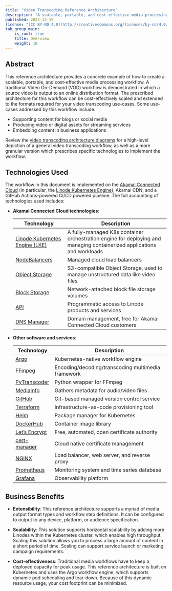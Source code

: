 ```yaml
---
title: "Video Transcoding Reference Architecture"
description: "A scalable, portable, and cost-effective media processing workflow using Akamai Cloud Compute, Linode Kubernetes Engine, Akamai CDN, and a GitHub Actions."
published: 2023-12-19
license: "[CC BY-ND 4.0](http://creativecommons.org/licenses/by-nd/4.0/)"
tab_group_main:
    is_root: true
    title: Overview
    weight: 10
---
```


## Abstract

This reference architecture provides a concrete example of how to create a scalable, portable, and cost-effective media processing workflow. A traditional Video On-Demand (VOD) workflow is demonstrated in which a source video is output to an online distribution format. The prescribed architecture for this workflow can be cost-effectively scaled and extended to the formats required for your video transcoding use-cases. Some use-cases addressed by this workflow include:

- Supporting content for blogs or social media
- Producing video or digital assets for streaming services
- Embedding content in business applications

Review the [video transcoding architecture diagrams](/docs/reference-architecture/video-transcoding/diagrams/) for a high-level depiction of a general video transcoding workflow, as well as a more granular version which prescribes specific technologies to implement the workflow.

## Technologies Used

The workflow in this document is implemented on the [Akamai Connected Cloud](https://www.akamai.com/) (in particular, the [Linode Kubernetes Engine](https://www.linode.com/products/kubernetes/)), Akamai CDN, and a GitHub Actions-powered CI/CD powered pipeline. The full accounting of technologies used includes:

- **Akamai Connected Cloud technologies**:

    | Technology                        | Description |
    |-----------------------------------|-------------|
    | [Linode Kubernetes Engine (LKE)](https://www.linode.com/products/kubernetes/)    | A fully-managed K8s container orchestration engine for deploying and managing containerized applications and workloads |
    | [NodeBalancers](https://www.linode.com/products/nodebalancers/)                     | Managed cloud load balancers |
    | [Object Storage](https://www.linode.com/products/object-storage/)                    | S3-compatible Object Storage, used to manage unstructured data like video files |
    | [Block Storage](https://www.linode.com/products/block-storage/)                           | Network-attached block file storage volumes |
    | [API](https://www.linode.com/products/linode-api/)                               | Programmatic access to Linode products and services |
    | [DNS Manager](https://www.linode.com/products/dns-manager/)                               | Domain management, free for Akamai Connected Cloud customers |

- **Other software and services**:

    | Technology | Description |
    |------------|-------------|
    | [Argo](https://argoproj.github.io/) | Kubernetes-native workflow engine |
    | [FFmpeg](https://ffmpeg.org/) | Encoding/decoding/transcoding multimedia framework |
    | [PyTranscoder](https://pytranscoder.readthedocs.io/en/latest/) | Python wrapper for FFmpeg |
    | [MediaInfo](https://mediaarea.net/en/MediaInfo) | Gathers metadata for audio/video files |
    | [GitHub](https://github.com/) | Git-based managed version control service |
    | [Terraform](https://www.terraform.io/) | Infrastructure-as-code provisioning tool |
    | [Helm](https://helm.sh/) | Package manager for Kubernetes |
    | [DockerHub](https://hub.docker.com/) | Container image library |
    | [Let’s Encrypt](https://letsencrypt.org/) | Free, automated, open certificate authority |
    | [cert-manager](https://cert-manager.io/) | Cloud native certificate management |
    | [NGINX](https://www.nginx.com/) | Load balancer, web server, and reverse proxy |
    | [Prometheus](https://prometheus.io/) | Monitoring system and time series database |
    | [Grafana](https://grafana.com/) | Observability platform |

## Business Benefits

- **Extensibility**: This reference architecture supports a myriad of media output format types and workflow step definitions. It can be configured to output to any device, platform, or audience specification.

- **Scalability**: This solution supports horizontal scalability by adding more Linodes within the Kubernetes cluster, which enables high throughput. Scaling this solution allows you to process a large amount of content in a short period of time. Scaling can support service launch or marketing campaign requirements.

- **Cost-effectiveness**: Traditional media workflows have to keep a deployed capacity for peak usage. This reference architecture is built on Kubernetes and uses the Argo workflow engine, which supports dynamic pod scheduling and tear-down. Because of this dynamic resource usage, your cost footprint can be minimized.